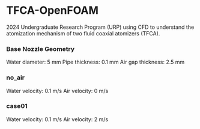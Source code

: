 # TFCA-OpenFOAM
2024 Undergraduate Research Program (URP) using CFD to understand the atomization mechanism of two fluid coaxial atomizers (TFCA).

### Base Nozzle Geometry
Water diameter: 5 mm
Pipe thickness: 0.1 mm
Air gap thickness: 2.5 mm

### no_air
Water velocity: 0.1 m/s
Air velocity: 0 m/s

### case01
Water velocity: 0.1 m/s
Air velocity: 2 m/s

